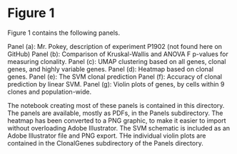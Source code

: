 # Figure 1

Figure 1 contains the following panels.

Panel (a): Mr. Pokey, description of experiment P1902 (not found here on GitHub)
Panel (b): Comparison of Kruskal-Wallis and ANOVA F p-values for measuring clonality.
Panel (c): UMAP clustering based on all genes, clonal genes, and highly variable genes.
Panel (d): Heatmap based on clonal genes.
Panel (e): The SVM clonal prediction
Panel (f): Accuracy of clonal prediction by linear SVM.
Panel (g): Violin plots of genes, by cells within 9 clones and population-wide.

The notebook creating most of these panels is contained in this directory.  The panels are available, mostly as PDFs, in the Panels subdirectory.  The heatmap has been converted to a PNG graphic, to make it easier to import without overloading Adobe Illustrator.  The SVM schematic is included as an Adobe Illustrator file and PNG export.  THe individual violin plots are contained in the ClonalGenes subdirectory of the Panels directory.

